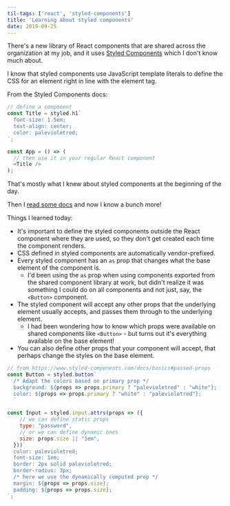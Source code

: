 ```yaml
---
til-tags: ['react', 'styled-components']
title: 'Learning about styled components'
date: 2019-09-25
---
```


There's a new library of React components that are shared across the organization at my job, and it uses [Styled Components](https://www.styled-components.com/) which I don't know much about. 

I know that styled components use JavaScript template literals to define the CSS for an element right in line with the element tag. 

From the Styled Components docs: 
``` javascript
// define a component
const Title = styled.h1`
  font-size: 1.5em;
  text-align: center;
  color: palevioletred;
`;

const App = () => (
  // then use it in your regular React component
  <Title />
);
```

That's mostly what I knew about styled components at the beginning of the day. 

Then I [read some docs](https://www.styled-components.com/docs/basics) and now I know a bunch more!

Things I learned today: 
 - It's important to define the styled components outside the React component where they are used, so they don't get created each time the component renders.
 - CSS defined in styled components are automatically vendor-prefixed.
 - Every styled component has an `as` prop that changes what the base element of the component is. 
   - I'd been using the `as` prop when using components exported from the shared component library at work, but didn't realize it was something I could do on all components and not just, say, the `<Button>` component. 
- The styled component will accept any other props that the underlying element usually accepts, and passes them through to the underlying element. 
  - I had been wondering how to know which props were available on shared components like `<Button>` - but turns out it's everything available on the base element!
 - You can also define other props that your component will accept, that perhaps change the styles on the base element.

``` javascript
// from https://www.styled-components.com/docs/basics#passed-props
const Button = styled.button`
  /* Adapt the colors based on primary prop */
  background: ${props => props.primary ? "palevioletred" : "white"};
  color: ${props => props.primary ? "white" : "palevioletred"};
  `
  
const Input = styled.input.attrs(props => ({
    // we can define static props
    type: "password",
    // or we can define dynamic ones
    size: props.size || "1em",
  }))`
  color: palevioletred;
  font-size: 1em;
  border: 2px solid palevioletred;
  border-radius: 3px;
  /* here we use the dynamically computed prop */
  margin: ${props => props.size};
  padding: ${props => props.size};
`;
```